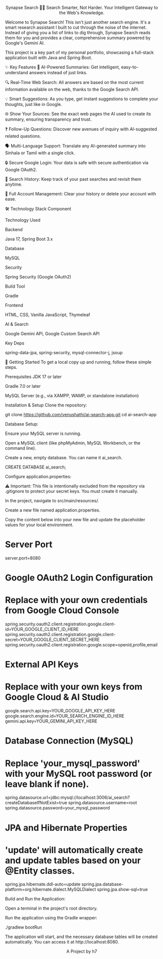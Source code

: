 <div align="center">

Synapse Search 🧠✨
Search Smarter, Not Harder. Your Intelligent Gateway to the Web's Knowledge.
</div>

Welcome to Synapse Search! This isn't just another search engine. It's a smart research assistant I built to cut through the noise of the internet. Instead of giving you a list of links to dig through, Synapse Search reads them for you and provides a clear, comprehensive summary powered by Google's Gemini AI.

This project is a key part of my personal portfolio, showcasing a full-stack application built with Java and Spring Boot.

✨ Key Features
🧠 AI-Powered Summaries: Get intelligent, easy-to-understand answers instead of just links.

🔍 Real-Time Web Search: All answers are based on the most current information available on the web, thanks to the Google Search API.

💡 Smart Suggestions: As you type, get instant suggestions to complete your thoughts, just like in Google.

🌐 Show Your Sources: See the exact web pages the AI used to create its summary, ensuring transparency and trust.

❓ Follow-Up Questions: Discover new avenues of inquiry with AI-suggested related questions.

🗣️ Multi-Language Support: Translate any AI-generated summary into Sinhala or Tamil with a single click.

🔒 Secure Google Login: Your data is safe with secure authentication via Google OAuth2.

📖 Search History: Keep track of your past searches and revisit them anytime.

👤 Full Account Management: Clear your history or delete your account with ease.

🛠️ Technology Stack
Component

Technology Used

Backend

Java 17, Spring Boot 3.x

Database

MySQL

Security

Spring Security (Google OAuth2)

Build Tool

Gradle

Frontend

HTML, CSS, Vanilla JavaScript, Thymeleaf

AI & Search

Google Gemini API, Google Custom Search API

Key Deps

spring-data-jpa, spring-security, mysql-connector-j, jsoup

🚀 Getting Started
To get a local copy up and running, follow these simple steps.

Prerequisites
JDK 17 or later

Gradle 7.0 or later

MySQL Server (e.g., via XAMPP, WAMP, or standalone installation)

Installation & Setup
Clone the repository:

git clone https://github.com/venushathi/ai-search-app.git
cd ai-search-app

Database Setup:

Ensure your MySQL server is running.

Open a MySQL client (like phpMyAdmin, MySQL Workbench, or the command line).

Create a new, empty database. You can name it ai_search.

CREATE DATABASE ai_search;

Configure application.properties:

⚠️ Important: This file is intentionally excluded from the repository via .gitignore to protect your secret keys. You must create it manually.

In the project, navigate to src/main/resources/.

Create a new file named application.properties.

Copy the content below into your new file and update the placeholder values for your local environment.

# Server Port
server.port=8080

# Google OAuth2 Login Configuration
# Replace with your own credentials from Google Cloud Console
spring.security.oauth2.client.registration.google.client-id=YOUR_GOOGLE_CLIENT_ID_HERE
spring.security.oauth2.client.registration.google.client-secret=YOUR_GOOGLE_CLIENT_SECRET_HERE
spring.security.oauth2.client.registration.google.scope=openid,profile,email

# External API Keys
# Replace with your own keys from Google Cloud & AI Studio
google.search.api.key=YOUR_GOOGLE_API_KEY_HERE
google.search.engine.id=YOUR_SEARCH_ENGINE_ID_HERE
gemini.api.key=YOUR_GEMINI_API_KEY_HERE

# Database Connection (MySQL)
# Replace 'your_mysql_password' with your MySQL root password (or leave blank if none).
spring.datasource.url=jdbc:mysql://localhost:3006/ai_search?createDatabaseIfNotExist=true
spring.datasource.username=root
spring.datasource.password=your_mysql_password

# JPA and Hibernate Properties
# 'update' will automatically create and update tables based on your @Entity classes.
spring.jpa.hibernate.ddl-auto=update
spring.jpa.database-platform=org.hibernate.dialect.MySQLDialect
spring.jpa.show-sql=true

Build and Run the Application:

Open a terminal in the project's root directory.

Run the application using the Gradle wrapper:

./gradlew bootRun

The application will start, and the necessary database tables will be created automatically. You can access it at http://localhost:8080.

<div align="center">

A Project by h7

</div>
